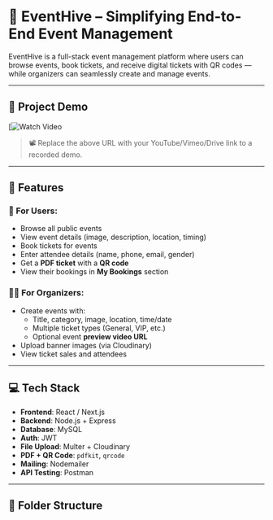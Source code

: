 # 🎉 EventHive – Simplifying End-to-End Event Management

EventHive is a full-stack event management platform where users can browse events, book tickets, and receive digital tickets with QR codes — while organizers can seamlessly create and manage events.

---

## 🎥 Project Demo

[![Watch Video](https://drive.google.com/file/d/1u2xo-Z9Zipn8XkasWtNjhyW__0DcGxSM/view?usp=drivesdk)

> 📽️ Replace the above URL with your YouTube/Vimeo/Drive link to a recorded demo.

---

## 🚀 Features

### 👤 For Users:
- Browse all public events
- View event details (image, description, location, timing)
- Book tickets for events
- Enter attendee details (name, phone, email, gender)
- Get a **PDF ticket** with a **QR code**
- View their bookings in **My Bookings** section

### 🧑‍💼 For Organizers:
- Create events with:
  - Title, category, image, location, time/date
  - Multiple ticket types (General, VIP, etc.)
  - Optional event **preview video URL**
- Upload banner images (via Cloudinary)
- View ticket sales and attendees

---

## 💻 Tech Stack

- **Frontend**: React / Next.js
- **Backend**: Node.js + Express
- **Database**: MySQL
- **Auth**: JWT
- **File Upload**: Multer + Cloudinary
- **PDF + QR Code**: `pdfkit`, `qrcode`
- **Mailing**: Nodemailer
- **API Testing**: Postman

---

## 📂 Folder Structure


